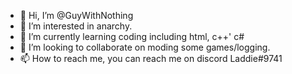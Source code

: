 - 👋 Hi, I’m @GuyWithNothing
- 👀 I’m interested in anarchy.
- 🌱 I’m currently learning coding including html, c++' c#
- 💞️ I’m looking to collaborate on moding some games/logging.
- 📫 How to reach me, you can reach me on discord Laddie#9741
